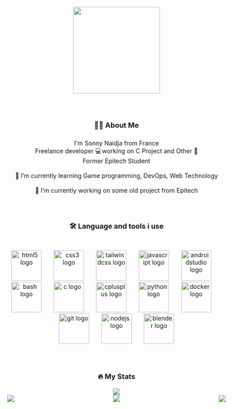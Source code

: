 <br clear="both">

<div align="center">
  <img height="200" src="https://i.postimg.cc/hv4KmJ9k/github-header-image-2.png"  />
</div>

###

<br clear="both">

<h3 align="center">👩‍💻  About Me</h3>

###

<p align="center">I'm Sonny Naidja from France<br>Freelance developer 💻 working on C Project and Other 🚀<br>Former Epitech Student<br><br>🌱 I’m currently learning Game programming, DevOps, Web Technology<br><br>🔭 I’m currently working on some old project from Epitech</p>

###

<br clear="both">

<h3 align="center">🛠 Language and tools i use</h3>

###

<br clear="both">

<div align="center">
  <img src="https://skillicons.dev/icons?i=html" height="70" alt="html5 logo"  />
  <img width="20" />
  <img src="https://skillicons.dev/icons?i=css" height="70" alt="css3 logo"  />
  <img width="20" />
  <img src="https://skillicons.dev/icons?i=tailwind" height="70" alt="tailwindcss logo"  />
  <img width="20" />
  <img src="https://skillicons.dev/icons?i=js" height="70" alt="javascript logo"  />
  <img width="20" />
  <img src="https://skillicons.dev/icons?i=androidstudio" height="70" alt="androidstudio logo"  />
  <img width="20" />
  <img src="https://skillicons.dev/icons?i=bash" height="70" alt="bash logo"  />
  <img width="20" />
  <img src="https://skillicons.dev/icons?i=c" height="70" alt="c logo"  />
  <img width="20" />
  <img src="https://skillicons.dev/icons?i=cpp" height="70" alt="cplusplus logo"  />
  <img width="20" />
  <img src="https://skillicons.dev/icons?i=py" height="70" alt="python logo"  />
  <img width="20" />
  <img src="https://skillicons.dev/icons?i=docker" height="70" alt="docker logo"  />
  <img width="20" />
  <img src="https://skillicons.dev/icons?i=git" height="70" alt="git logo"  />
  <img width="20" />
  <img src="https://cdn.jsdelivr.net/gh/devicons/devicon/icons/nodejs/nodejs-original.svg" height="70" alt="nodejs logo"  />
  <img width="20" />
  <img src="https://skillicons.dev/icons?i=blender" height="70" alt="blender logo"  />
</div>

###

<br clear="both">

<h3 align="center">🔥   My Stats</h3>
<div align="center"><img src="http://github-profile-summary-cards.vercel.app/api/cards/profile-details?username=NASonny&theme=discord_old_blurple" align="center" /></div>
<div align="center">
  <img src="https://github-readme-stats.vercel.app/api/top-langs/?username=NASonny&hide_border=true&layout=compact" align="left"/>
  <img src="http://github-profile-summary-cards.vercel.app/api/cards/productive-time?username=NASonny&theme=discord_old_blurple&utcOffset=8" align="right"/>
</div>
<div align="center"><img src="https://github-widgetbox.vercel.app/api/profile?username=NASonny&data=followers,repositories,stars,commits&theme=nautilus" align="center"/></div>
